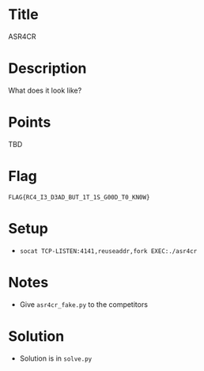 # Title

ASR4CR

# Description

What does it look like?

# Points

TBD

# Flag

`FLAG{RC4_I3_D3AD_BUT_1T_1S_G00D_T0_KN0W}`

# Setup

- `socat TCP-LISTEN:4141,reuseaddr,fork EXEC:./asr4cr`  

# Notes

- Give `asr4cr_fake.py` to the competitors

# Solution

- Solution is in `solve.py`
